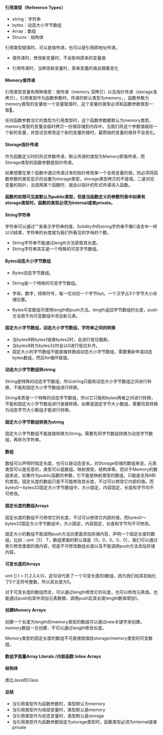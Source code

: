 #### 引用类型（Reference Types）

- string：字符串
- bytes：动态大小字节数组
- Array：数组
- Structs：结构体

引用类型赋值时，可以是值传递，也可以是引用即地址传递。

- 值传递时，修改新变量时，不会影响原来的变量值

- 引用传递时，当修改新变量时，原来变量的值会跟着变化

#### Memory值传递

引用类型变量有两种类型：值传递（memory 深拷贝）以及指针传递（storage浅拷贝）。引用类型作为函数参数时，传递的默认类型为memory，，函数参数为memory类型的变量给一个变量赋值时，这个变量的类型必须和函数参数类型一致。

任何函数参数当它的类型为引用类型时，这个函数参数都默认为memory类型，memory类型的变量会临时拷贝一份值存储到内存中，当我们将这个参数值赋给一个新的变量，并尝试去修改这个新的变量的值时，最原始的变量的值并不会变化。

#### Storage指针传递

作为函数定义时的形式参数传递，默认传递的类型为Memory即值传递，而Storage类型的函数参数是指针传递。

如果想要在某个函数中通过传递过来的指针修改某一个全局变量的值，则必须将函数参数的类型显示的设置为storage类型，storage类型拷贝的不是值，二是对应变量的指针，当调用某个函数时，就会以指针的形式传递进入函数。

#### 函数的权限可见度默认为public类型，但是当函数定义的参数列表中如果有storage类型时，函数的类型必须为internal或者private。

#### String字符串

字符串可以通过""来表示字符串的值，Solidity中的string字符串不像C语言中一样以\0结束，字符串的长度就为我们所看见的字母的个数。

- String字符串不能通过length方法获取其长度。
- String字符串其实是一个特殊的可变字节数组。

#### Bytes动态大小字节数组

- Bytes动态字节数组。
- String是一个特殊的可变字节数组。

- 字母，数字，特殊符号，每一位对应一个字节byt。一个汉字占3个字节大小存储位置。

- Bytes可变数组可使用length和push方法。length返回字节数组的长度，push方法用于向可变数组中添加新元素。

#### 固定大小字节数组，动态大小字节数组，字符串之间的转换

- 当bytes9转bytes1或者bytes2时，会进行低位截断。
- 当bytes9转为bytes32时会以0进行低位补齐。
- 固定大小的字节数组不能直接转换成动态大小字节数组，需要重新申请动态bytes数组，然后for循环赋值。

#### 动态大小字节数组转string

String是特殊的动态字节数组，所以string只能和动态大小字节数组之间进行转换，不能和固定大小字节数组进行转换。

String本质是一个特殊的动态字节数组，所以它只能和bytes两者之间进行转换，不能和固定大小字节数组进行直接转换，如果是固定字节大小数组，需要将其转换为动态字节大小数组才能进行转换。

#### 固定大小字节数组转换为string

固定大小字节数组不能直接转换为String。需要先将字节数组转换为动态字节数组，再转为字符串。

#### 数组

数组可以声明时指定长度，也可以是动态变长。对Storage存储的数组来说，元素类型可以是任意的，类型可以是数组，映射类型，结构体等。但对于Memory的数组来说，如果作为public函数的参数，它不能是映射类型的数组，只能是支持ABI的类型。固定长度的数组只是不可能修改其长度，不过可以修改它内部的值。而bytes0～bytes32固定大小字节数组中，大小固定，内容固定，长度和字节均不可修改。

#### 固定长度的数组Arrays

固定长度的数组不可修改它的长度，不过可以修改它内部的值，而bytes0～bytes32固定大小字节数组中，大小固定，内容固定，长度和字节均不可修改。

固定大小的数组不能调用push方法向里面添加存储内容，声明一个固定长度的数组，比如：uint［5］ T，数组里面的默认值是［0，0，0，0，0］，我们可以通过索引修改里面的值内容，但是不可修改数组长度以及不能调用push方法添加存储内容。

#### 可变长度的Arrays

uint [] t = [1,2,3,4,5]，这句话代表了一个可变长度的t数组，因为我们给其初始化了5个无符号整数，所以其长度为5。

对于可变长度的数组而言，可以通过length修改它的长度，也可以修改元素值。也能通过push向其中添加元素数据，调用push后其长度length数值增加1。

#### 创建Memory Arrays

创建一个长度为length的memory类型的数组可以通过new关键字来创建。memory数组一旦创建，不可以通过length修改长度。

Memory类型的固定长度的数组不可直接赋值给storage/memory类型的可变数组。

#### 数组字面量Array Literals /内联函数 Inline Arrays

#### 结构体

类比Java的Class

#### 总结

- 当引用类型作为函数参数时，类型默认为memory
- 当引用类型作为局部变量时，类型默认是memory
- 当引用类型作为状态变量时，类型默认是storage
- 当引用类型作为函数参数指定为storage类型时，函数类型必须为internal或者private


